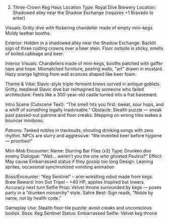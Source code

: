 2. Three-Crown Keg Haus
Location Type: Royal Dive Brewery
Location: Shadowed alley near the Shadow Exchange (requires +1 Bravado to enter)

Visuals: Gritty dive with flickering chandelier made of empty mini-kegs. Moldy leather booths.

Exterior:
Hidden in a shadowed alley near the Shadow Exchange.
Backlit sign of three rusting crowns over a beer stein.
Floor outside is sticky, smells of boiled cabbage and beer.

Interior Visuals:
Chandeliers made of mini-kegs, booths patched with gaffer tape and hope.
Mismatched furniture, peeling walls, "art" drawn in mustard.
Hazy orange lighting from wall sconces shaped like beer foam.

Theme & Vibe:
Slavic-style triple-ferment brews served in antique goblets.
Gritty, medieval Slavic dive bar reimagined by someone who failed architecture.
Feels like a 300-year-old castle turned into a frat basement.

Intro Scene (Cutscene Text):
“The smell hits you first: sweat, sour hops, and a whiff of something legally inadvisable.”
Obstacle: Stealth puzzle — sneak past passed-out patrons and floor creaks. Stepping on wrong tiles wakes a bouncer miniboss.

Patrons:
Tanked nobles in tracksuits, shouting drinking songs with zero rhythm.
NPCs are slurry and aggressive:
“We invented beer before hygiene — priorities!”

Mini-Mob Encounter:
Name: Slurring Bar Flies (x2)
Type: Drunken duo enemy
Dialogue: “Wait… weren’t you the one who ghosted Paulina?”
Effect: May cause Embarrassed status if they gossip too long
Design: Leaning sprites, occasional synchronized vomiting animation

Boss/Encounter: “Keg Sentinel” – arm-wrestling robot made from kegs.
Brew Reward:
Iron Gut Tripel – +40 HP, applies Inspired but lowers Accuracy next turn
Selfie Prop: Velvet throne surrounded by kegs — poses party in a “drunken monarchy” style.
Satire Beat: Sign reads, “Noble by name, not by health code.”

Gameplay Use:
Stealth floor tile puzzle: avoid creaks and unconscious bodies.
Boss: Keg Sentinel
Status: Embarrassed
Selfie: Velvet keg throne